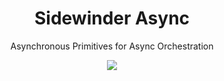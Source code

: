 <div align='center'>

<h1>Sidewinder Async</h1>

<p>Asynchronous Primitives for Async Orchestration</p>

[<img src="https://img.shields.io/npm/v/@sidewinder/async?label=%40sidewinder%2Fasync">](https://www.npmjs.com/package/@sidewinder/async)

</div>
